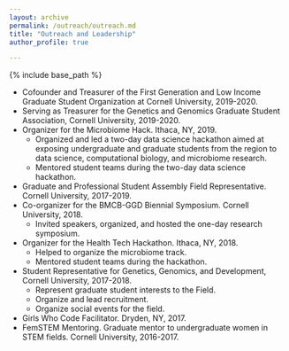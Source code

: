 ```yaml
---
layout: archive
permalink: /outreach/outreach.md
title: "Outreach and Leadership"
author_profile: true

---
```

{% include base_path %}

* Cofounder and Treasurer of the First Generation and Low Income Graduate Student Organization at Cornell University, 2019-2020.
* Serving as Treasurer for the Genetics and Genomics Graduate Student Association, Cornell University, 2019-2020.
* Organizer for the Microbiome Hack. Ithaca, NY, 2019.
    - Organized and led a two-day data science hackathon aimed at exposing undergraduate and graduate students from the region to data science, computational biology, and microbiome research. 
    - Mentored student teams during the two-day data science hackathon.
* Graduate and Professional Student Assembly Field Representative. Cornell University, 2017-2019.
* Co-organizer for the BMCB-GGD Biennial Symposium. Cornell University, 2018.
    - Invited speakers, organized, and hosted the one-day research symposium.
* Organizer for the Health Tech Hackathon. Ithaca, NY, 2018.
    - Helped to organize the microbiome track.
    - Mentored student teams during the hackathon.
* Student Representative for Genetics, Genomics, and Development, Cornell University, 2017-2018.
    - Represent graduate student interests to the Field.
    - Organize and lead recruitment.
    - Organize social events for the field.
* Girls Who Code Facilitator. Dryden, NY, 2017.
* FemSTEM Mentoring. Graduate mentor to undergraduate women in STEM fields. Cornell University, 2016-2017.
